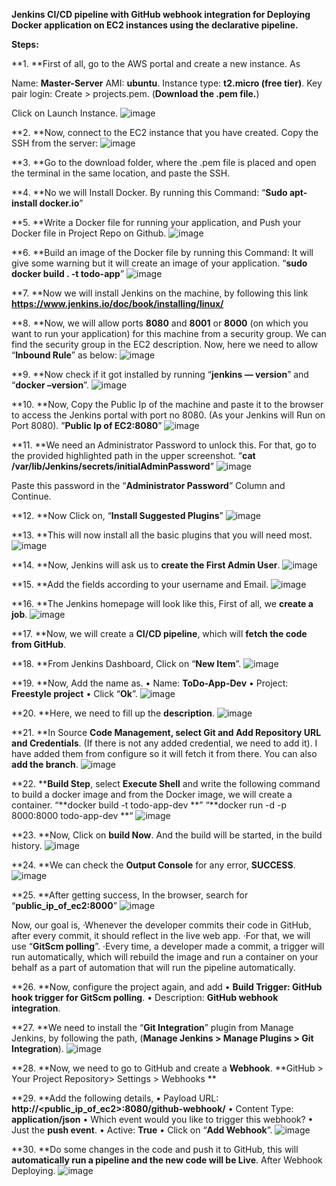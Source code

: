 

****Jenkins CI/CD pipeline with GitHub webhook integration for Deploying Docker application on EC2 instances using the declarative pipeline.****

**Steps:**

**1. **First of all, go to the AWS portal and create a new instance. As

Name: **Master-Server**
AMI: **ubuntu**.
Instance type: **t2.micro (free tier)**.
Key pair login: Create > projects.pem.
(**Download the .pem file.**)

Click on Launch Instance.
![image](https://user-images.githubusercontent.com/51720295/209477578-54c46a7b-805d-49ca-8806-6e0a41ce627d.png)

**2. **Now, connect to the EC2 instance that you have created. Copy the SSH from the server:
![image](https://user-images.githubusercontent.com/51720295/209477586-e30d974c-2ff1-42bc-b3a4-c5b45b967dba.png)

**3. **Go to the download folder, where the .pem file is placed and open the terminal in the same location, and paste the SSH.

**4. **No we will Install Docker. By running this Command:
“**Sudo apt-install docker.io**”

**5. **Write a Docker file for running your application, and Push your Docker file in Project Repo on Github.
![image](https://user-images.githubusercontent.com/51720295/209477598-960511c7-874e-4bc4-8f5d-3dcf865f5f5b.png)

**6. **Build an image of the Docker file by running this Command:
It will give some warning but it will create an image of your application.
“**sudo docker build . -t todo-app**”
![image](https://user-images.githubusercontent.com/51720295/209477607-ad7ce525-bfa5-4936-bd5a-ad649db1dd5e.png)

**7. **Now we will install Jenkins on the machine, by following this link
**https://www.jenkins.io/doc/book/installing/linux/**

**8. **Now, we will allow ports **8080** and **8001** or **8000** (on which you want to run your application) for this machine from a security group. We can find the security group in the EC2 description. Now, here we need to allow “**Inbound Rule**” as below:
![image](https://user-images.githubusercontent.com/51720295/209477612-12336912-ff05-493e-8c50-cc51d171bac9.png)

**9. **Now check if it got installed by running “**jenkins — version**” and “**docker –version**”.
![image](https://user-images.githubusercontent.com/51720295/209477622-46d5d9a4-966e-41c5-bb6f-51a3e234cb1a.png)

**10. **Now, Copy the Public Ip of the machine and paste it to the browser to access the Jenkins portal with port no 8080. (As your Jenkins will Run on Port 8080).
”**Public Ip of EC2:8080**”
![image](https://user-images.githubusercontent.com/51720295/209477625-82980c94-098e-4c81-9789-e4c5843aef5d.png)

**11. **We need an Administrator Password to unlock this. For that, go to the provided highlighted path in the upper screenshot.
“**cat /var/lib/Jenkins/secrets/initialAdminPassword**”
![image](https://user-images.githubusercontent.com/51720295/209477628-6f91b171-e75a-4ddc-a513-5d7687d7ca5c.png)

Paste this password in the “**Administrator Password**” Column and Continue.

**12. **Now Click on, “**Install Suggested Plugins**”
![image](https://user-images.githubusercontent.com/51720295/209477629-6ce78914-ba7f-4418-a47b-e855af52a6aa.png)

**13. **This will now install all the basic plugins that you will need most.
![image](https://user-images.githubusercontent.com/51720295/209477634-8c33aa3a-e654-47ad-8203-8900a05b3370.png)

**14. **Now, Jenkins will ask us to **create the First Admin User**.
![image](https://user-images.githubusercontent.com/51720295/209477636-24ed8a4a-a5be-4738-aba3-d66289ede888.png)

**15. **Add the fields according to your username and Email.
![image](https://user-images.githubusercontent.com/51720295/209477640-990751dd-9797-4571-98bf-af854c7d1fd6.png)

**16. **The Jenkins homepage will look like this,
First of all, we **create a job**.
![image](https://user-images.githubusercontent.com/51720295/209477651-755d8698-ece4-437c-948a-b659591dcda5.png)

**17. **Now, we will create a **CI/CD pipeline**, which will **fetch the code from GitHub**.

**18. **From Jenkins Dashboard, Click on “**New Item**”.
![image](https://user-images.githubusercontent.com/51720295/209477656-46cbefa2-1f6d-472b-9a6d-63fb51460494.png)

**19. **Now, Add the name as.
• Name: **ToDo-App-Dev**
• Project: **Freestyle project**
• Click “**Ok**”.
![image](https://user-images.githubusercontent.com/51720295/209477662-f7608d55-291f-4a8d-a578-b006c7150713.png)


**20. **Here, we need to fill up the **description**.
![image](https://user-images.githubusercontent.com/51720295/209477669-7d2cb094-7bab-4ac0-8420-721df4c778c1.png)

**21. **In Source **Code Management, select Git and Add Repository URL and Credentials**. (If there is not any added credential, we need to add it). I have added them from configure so it will fetch it from there. You can also **add the branch**.
![image](https://user-images.githubusercontent.com/51720295/209477675-06dddbdb-12be-4fa2-a26f-982feb1397fe.png)

**22. ****Build Step**, select **Execute Shell** and write the following command to build a docker image and from the Docker image, we will create a container.
“**docker build -t todo-app-dev **”
“**docker run -d -p 8000:8000 todo-app-dev **“
![image](https://user-images.githubusercontent.com/51720295/209477679-e1d7251d-898f-4427-8223-f77706685550.png)

**23. **Now, Click on **build Now**. And the build will be started, in the build history.
![image](https://user-images.githubusercontent.com/51720295/209477685-3963a0f0-d4e6-4fe4-ae21-7990b4743997.png)

**24. **We can check the **Output Console** for any error, **SUCCESS**.
![image](https://user-images.githubusercontent.com/51720295/209477691-8876a92f-66ac-4551-a90f-32a70ce96dc2.png)

**25. **After getting success, In the browser, search for
“**public_ip_of_ec2:8000**”
![image](https://user-images.githubusercontent.com/51720295/209477695-e95314d4-9a15-4436-8afb-9102969f0f9d.png)

Now, our goal is,
·Whenever the developer commits their code in GitHub, after every commit, it should reflect in the live web app.
·For that, we will use “**GitScm polling**”.
·Every time, a developer made a commit, a trigger will run automatically, which will rebuild the image and run a container on your behalf as a part of automation that will run the pipeline automatically.

**26. **Now, configure the project again, and add
• **Build Trigger: GitHub hook trigger for GitScm polling**.
• Description: **GitHub webhook integration**.

**27. **We need to install the “**Git Integration**” plugin from Manage Jenkins, by following the
path,
(**Manage Jenkins > Manage Plugins > Git Integration**).
![image](https://user-images.githubusercontent.com/51720295/209477703-8b8c5a34-c4cf-4cae-a700-f41c3f47ecc9.png)

**28. **Now, we need to go to GitHub and create a **Webhook**.
**GitHub > Your Project Repository> Settings > Webhooks
**

**29. **Add the following details,
• Payload URL: **http://<public_ip_of_ec2>:8080/github-webhook/**
• Content Type: **application/json**
• Which event would you like to trigger this webhook?
• Just the **push event**.
• Active: **True**
• Click on “**Add Webhook**”.
![image](https://user-images.githubusercontent.com/51720295/209477709-86992268-3d20-46fb-a15e-937193cb4286.png)

**30. **Do some changes in the code and push it to GitHub, this will **automatically run a pipeline and the new code will be Live**.
After Webhook Deploying.
![image](https://user-images.githubusercontent.com/51720295/209477712-2a45502a-4f10-47fe-91ca-d64d09cb2b03.png)

